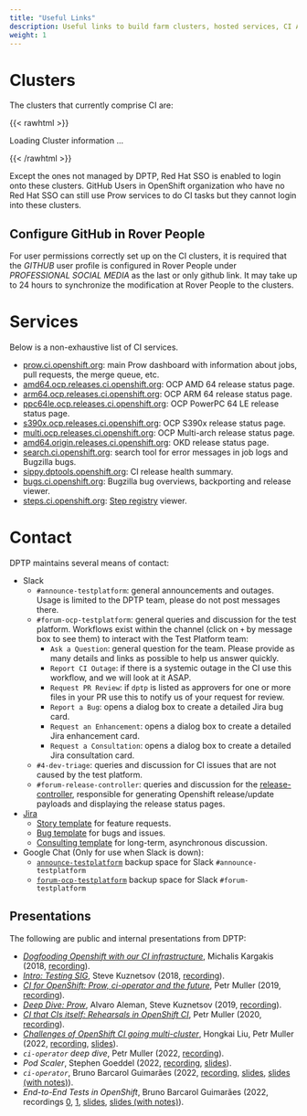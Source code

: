 ```yaml
---
title: "Useful Links"
description: Useful links to build farm clusters, hosted services, CI APIs and human contacts.
weight: 1
---
```


# Clusters
The clusters that currently comprise CI are:

{{< rawhtml >}}
<div id="progress">Loading Cluster information ...</div>
<ul id="ul_clusters">
</ul>
{{< /rawhtml >}}

Except the ones not managed by DPTP, Red Hat SSO is enabled to login onto these clusters.
GitHub Users in OpenShift organization who have no Red Hat SSO can still use Prow services to do CI tasks but they cannot login into these clusters.

## Configure GitHub in Rover People
For user permissions correctly set up on the CI clusters, it is required that the *GITHUB* user profile is configured in Rover People under
*PROFESSIONAL SOCIAL MEDIA* as the last or only github link. It may take up to 24 hours to synchronize the modification
at Rover People to the clusters.

# Services

Below is a non-exhaustive list of CI services.

* [prow.ci.openshift.org](https://prow.ci.openshift.org/): main Prow dashboard with information about jobs, pull requests, the merge queue, etc.
* [amd64.ocp.releases.ci.openshift.org](https://amd64.ocp.releases.ci.openshift.org/): OCP AMD 64 release status page.
* [arm64.ocp.releases.ci.openshift.org](https://arm64.ocp.releases.ci.openshift.org/): OCP ARM 64 release status page.
* [ppc64le.ocp.releases.ci.openshift.org](https://ppc64le.ocp.releases.ci.openshift.org/): OCP PowerPC 64 LE release status page.
* [s390x.ocp.releases.ci.openshift.org](https://s390x.ocp.releases.ci.openshift.org/): OCP S390x release status page.
* [multi.ocp.releases.ci.openshift.org](https://multi.ocp.releases.ci.openshift.org/): OCP Multi-arch release status page.
* [amd64.origin.releases.ci.openshift.org](https://amd64.origin.releases.ci.openshift.org/): OKD release status page.
* [search.ci.openshift.org](https://search.ci.openshift.org/): search tool for error messages in job logs and Bugzilla bugs.
* [sippy.dptools.openshift.org](https://sippy.dptools.openshift.org/): CI release health summary.
* [bugs.ci.openshift.org](https://bugs.ci.openshift.org/): Bugzilla bug overviews, backporting and release viewer.
* [steps.ci.openshift.org](https://steps.ci.openshift.org/): [Step registry](/docs/architecture/step-registry/) viewer.

# Contact

DPTP maintains several means of contact:

* Slack
    * `#announce-testplatform`: general announcements and outages. Usage is limited to the DPTP team, please do not post messages there.
    * `#forum-ocp-testplatform`: general queries and discussion for the test platform. Workflows exist within the channel (click on `+` by message box to see them) to interact with the Test Platform team:
      * `Ask a Question`: general question for the team. Please provide as many details and links as possible to help us answer quickly.
      * `Report CI Outage`: if there is a systemic outage in the CI use this workflow, and we will look at it ASAP.
      * `Request PR Review`: if `dptp` is listed as approvers for one or more files in your PR use this to notify us of your request for review.
      * `Report a Bug`: opens a dialog box to create a detailed Jira bug card.
      * `Request an Enhancement`: opens a dialog box to create a detailed Jira enhancement card.
      * `Request a Consultation`: opens a dialog box to create a detailed Jira consultation card.
    * `#4-dev-triage`: queries and discussion for CI issues that are not caused by the test platform.
    * `#forum-release-controller`: queries and discussion for the [release-controller](https://github.com/openshift/release-controller), responsible for generating Openshift release/update payloads and displaying the release status pages.
* [Jira](https://issues.redhat.com/projects/DPTP)
    * [Story template](https://issues.redhat.com/browse/DPTP-417) for feature requests.
    * [Bug template](https://issues.redhat.com/browse/DPTP-419) for bugs and issues.
    * [Consulting template](https://issues.redhat.com/browse/DPTP-897) for long-term, asynchronous discussion.
* Google Chat (Only for use when Slack is down):
    * [`announce-testplatform`](https://mail.google.com/chat/u/0/#chat/space/AAAAC1kVXs8) backup space for Slack `#announce-testplatform`
    * [`forum-ocp-testplatform`](https://mail.google.com/chat/u/0/#chat/space/AAAAbH-Fq3g) backup space for Slack `#forum-testplatform`

## Presentations

The following are public and internal presentations from DPTP:

* [_Dogfooding Openshift with our CI infrastructure_](https://devconfcz2018.sched.com/event/DJX4/dogfooding-openshift-with-our-ci-infrastructure),
  Michalis Kargakis (2018, [recording](https://www.youtube.com/watch?v=rLLEjodflYw)).
* [_Intro: Testing SIG_](https://kccna18.sched.com/event/GrbJ/intro-testing-sig-aaron-crickenberger-google-steve-kuznetsov-red-hat),
  Steve Kuznetsov (2018, [recording](https://www.youtube.com/watch?v=7-_O41W3FRU)).
* [_CI for OpenShift: Prow, ci-operator and the future_](https://devconfcz2019.sched.com/event/Jcmg/ci-for-openshift-prow-ci-operator-and-the-future),
  Petr Muller (2019, [recording](https://www.youtube.com/watch?v=ANy-fZIFVlY)).
* [_Deep Dive: Prow_](https://kccncna19.sched.com/event/UahY/deep-dive-prow-steve-kuznetsov-red-hat-alvaro-aleman-loodse),
  Alvaro Aleman, Steve Kuznetsov (2019, [recording](https://www.youtube.com/watch?v=_MQdTKn1nfI)).
* [_CI that CIs itself: Rehearsals in OpenShift CI_](https://devconfcz2020a.sched.com/event/YOuB/ci-that-cis-itself-rehearsals-in-openshift-ci),
  Petr Muller (2020, [recording](https://www.youtube.com/watch?v=BMB7I2eqMK0)).
* [_Challenges of OpenShift CI going multi-cluster_](https://devconfcz2022.sched.com/event/siIM/challenges-of-openshift-ci-going-multi-cluster),
  Hongkai Liu, Petr Muller (2022,
  [recording](https://www.youtube.com/watch?v=aI7M_jqeQhg),
  [slides](https://static.sched.com/hosted_files/devconfcz2022/03/%5BDevConf2022%5DChallenges%20of%20OpenShift%20CI%20going%20multi-cluster.pdf)).
* _`ci-operator` deep dive_, Petr Muller (2022, [recording](https://drive.google.com/file/d/15_JmE61V4b4hdSG8fWqXNFJD21p1-H_D/)).
* _Pod Scaler_, Stephen Goeddel (2022,
  [recording](https://drive.google.com/file/d/1H8ld2UHvZWwtMzuzjQ610PeT61kvPCQw/),
  [slides](https://docs.google.com/presentation/d/1lcYT-WtdNsiLGmgvme7srSVWDGqUUZSxbzMuJiFI6Rs/)).
* _`ci-operator`_, Bruno Barcarol Guimarães (2022,
  [recording](https://drive.google.com/file/d/16cGHKEStxRV5Z20C5gj-frG8G0l2VO7H/),
  [slides](https://drive.google.com/file/d/1ql2MOFRIsvPzgg3iMwjJTy6fRS9G7sDG/),
  [slides (with notes)](https://drive.google.com/file/d/1Jxu9pK3Ujw_ZAgxdd7b1dCVgjAP0JIr_/)).
* _End-to-End Tests in OpenShift_, Bruno Barcarol Guimarães (2022,
  recordings [0](https://drive.google.com/file/d/1AvWkn5-1HM5KRnzpxmng0DlNVhfgwQ_Y/),
  [1](https://drive.google.com/file/d/1AvWkn5-1HM5KRnzpxmng0DlNVhfgwQ_Y/),
  [slides](https://drive.google.com/file/d/1fzingK9srLRr-NDUh3L4nI8OycwpJ76b/),
  [slides (with notes)](https://drive.google.com/file/d/108-Qn4LQwQwHcrSnW3SzjTXphyzdb0IP/)).
